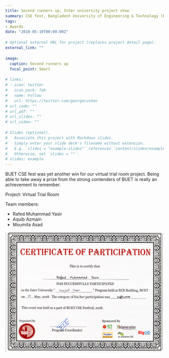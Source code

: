 ```yaml
---
title: Second runners up, Inter university project show
summary: CSE fest, Bangladesh University of Engineering & Technology (BUET)
tags:
- Awards
date: "2018-05-10T00:00:00Z"

# Optional external URL for project (replaces project detail page).
external_link: ""

image:
  caption: Second runners up
  focal_point: Smart

# links:
# - icon: twitter
#   icon_pack: fab
#   name: Follow
#   url: https://twitter.com/georgecushen
# url_code: ""
# url_pdf: ""
# url_slides: ""
# url_video: ""

# Slides (optional).
#   Associate this project with Markdown slides.
#   Simply enter your slide deck's filename without extension.
#   E.g. `slides = "example-slides"` references `content/slides/example-slides.md`.
#   Otherwise, set `slides = ""`.
# slides: example
---
```


BUET CSE fest was yet another win for our virtual trial room project. Being able to take away a prize from the strong contenders of BUET is really an achievement to remember.

Project: Virtual Trial Room

Team members:
* Rafed Muhammad Yasir
* Aquib Azmain
* Moumita Asad

![participation certificate, Inter university project show](./certificate.png)